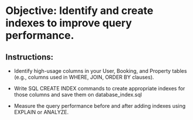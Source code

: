 # Objective: Identify and create indexes to improve query performance.

## Instructions:

- Identify high-usage columns in your User, Booking, and Property tables (e.g., columns used in WHERE, JOIN, ORDER BY clauses).

- Write SQL CREATE INDEX commands to create appropriate indexes for those columns and save them on database_index.sql

- Measure the query performance before and after adding indexes using EXPLAIN or ANALYZE.